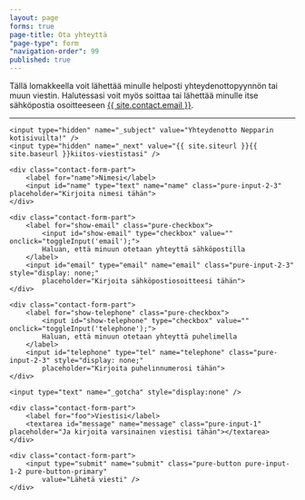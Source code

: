 ```yaml
---
layout: page
forms: true
page-title: Ota yhteyttä
"page-type": form
"navigation-order": 99
published: true
---
```


<!--
    Jos muutat tämän tiedoston nimeä (ota-yhteytta.md),
    muista muuttaa se myös _config.yml -tiedostoon
-->

Tällä lomakkeella voit lähettää minulle helposti yhteydenottopyynnön tai muun viestin. Halutessasi voit myös soittaa tai lähettää minulle itse sähköpostia osoitteeseen <a href="mailto:{{ site.contact.email }}">{{ site.contact.email }}</a>.

---

<script>
    function toggleInput(id) {
        var checkbox = document.getElementById("show-" + id),
            input = document.getElementById(id),
            inputDisplay = checkbox.checked ? "block" : "none";

        if (input.style.display !== undefined) {
            input.style.display = inputDisplay;
        }
    }

    function checkInfo(e) {
        var name = document.getElementById("name").value,
            email = document.getElementById("email").value,
            telephone = document.getElementById("telephone").value;

        if (name === "") {
            alert("Hei! Kirjoitathan myös nimesi sille varattuun kenttään, kiitos!");
            return false;
        }

        if (email === "" && telephone === "") {
            alert("Hei! Annathan joko sähköposti- tai puhelinnumerosi, jotta voin ottaa sinuun yhteyttä. Kiitos!");
            return false;
        }

        return true;
    }
</script>

<form class="pure-form pure-form-stacked contact-form" onsubmit="return checkInfo();"
    method="POST" action="//formspree.io/{{ site.contact.email4form }}">

    <input type="hidden" name="_subject" value="Yhteydenotto Nepparin kotisivuilta!" />
    <input type="hidden" name="_next" value="{{ site.siteurl }}{{ site.baseurl }}kiitos-viestistasi" />

    <div class="contact-form-part">
        <label for="name">Nimesi</label>
        <input id="name" type="text" name="name" class="pure-input-2-3" placeholder="Kirjoita nimesi tähän">
    </div>

    <div class="contact-form-part">
        <label for="show-email" class="pure-checkbox">
            <input id="show-email" type="checkbox" value="" onclick="toggleInput('email');">
            Haluan, että minuun otetaan yhteyttä sähköpostilla
        </label>
        <input id="email" type="email" name="email" class="pure-input-2-3" style="display: none;"
            placeholder="Kirjoita sähköpostiosoitteesi tähän">
    </div>

    <div class="contact-form-part">
        <label for="show-telephone" class="pure-checkbox">
            <input id="show-telephone" type="checkbox" value="" onclick="toggleInput('telephone');">
            Haluan, että minuun otetaan yhteyttä puhelimella
        </label>
        <input id="telephone" type="tel" name="telephone" class="pure-input-2-3" style="display: none;"
            placeholder="Kirjoita puhelinnumerosi tähän">
    </div>

    <input type="text" name="_gotcha" style="display:none" />

    <div class="contact-form-part">
        <label for="foo">Viestisi</label>
        <textarea id="message" name="message" class="pure-input-1" placeholder="Ja kirjoita varsinainen viestisi tähän"></textarea>
    </div>

    <div class="contact-form-part">
        <input type="submit" name="submit" class="pure-button pure-input-1-2 pure-button-primary"
            value="Lähetä viesti" />
    </div>

</form>